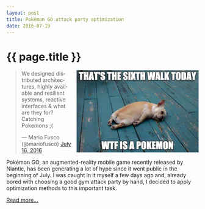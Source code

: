 ```yaml
---
layout: post
title: Pokémon GO attack party optimization
date: 2016-07-19
---
```


{{ page.title }}
================

<div class="separator" style="clear:right; float:right; margin-left:1em; margin-bottom:1em">
  <img border="0" src="/notebooks/pokemon-go-dog.jpg" width="320"
       title="First victims of Pokémon GO">
</div>

<blockquote class="twitter-tweet" data-lang="en"><p lang="en" dir="ltr">We designed distributed architectures, highly available and resilient systems, reactive interfaces &amp; what are they for?<br>Catching Pokemons ;(</p>&mdash; Mario Fusco (@mariofusco) <a href="https://twitter.com/mariofusco/status/754361558147469312">July 16, 2016</a></blockquote>
<script async src="//platform.twitter.com/widgets.js" charset="utf-8"></script>

Pokémon GO, an augmented-reality mobile game recently released by Niantic,
has been generating a lot of hype since it went public in the beginning of July.
I was caught in it myself a few days ago and, already bored with choosing a good
gym attack party by hand, I decided to apply optimization methods to this important task.

[Read more...](https://github.com/vitaut/vitaut.github.io/blob/master/notebooks/pokemon-go.ipynb)
